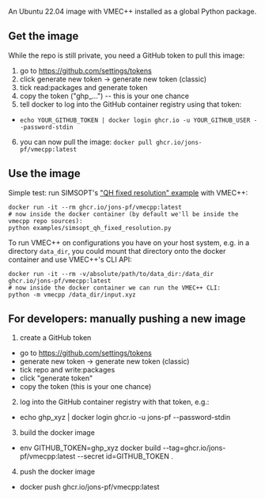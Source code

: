 An Ubuntu 22.04 image with VMEC++ installed as a global Python package.

## Get the image

While the repo is still private, you need a GitHub token to pull this image:

1. go to https://github.com/settings/tokens
2. click generate new token -> generate new token (classic)
3. tick read:packages and generate token
4. copy the token ("ghp_...") -- this is your one chance
5. tell docker to log into the GitHub container registry using that token:
  - `echo YOUR_GITHUB_TOKEN | docker login ghcr.io -u YOUR_GITHUB_USER --password-stdin`
6. you can now pull the image: `docker pull ghcr.io/jons-pf/vmecpp:latest`

## Use the image

Simple test: run SIMSOPT's ["QH fixed resolution" example](https://github.com/jons-pf/vmecpp/blob/main/examples/simsopt_qh_fixed_resolution.py) with VMEC++:

```shell
docker run -it --rm ghcr.io/jons-pf/vmecpp:latest
# now inside the docker container (by default we'll be inside the vmecpp repo sources):
python examples/simsopt_qh_fixed_resolution.py
```

To run VMEC++ on configurations you have on your host system, e.g. in a directory `data_dir`,
you could mount that directory onto the docker container and use VMEC++'s CLI API:

```shell
docker run -it --rm -v/absolute/path/to/data_dir:/data_dir ghcr.io/jons-pf/vmecpp:latest
# now inside the docker container we can run the VMEC++ CLI:
python -m vmecpp /data_dir/input.xyz
```


## For developers: manually pushing a new image

1. create a GitHub token
  - go to https://github.com/settings/tokens
  - generate new token -> generate new token (classic)
  - tick repo and write:packages
  - click "generate token"
  - copy the token (this is your one chance)
2. log into the GitHub container registry with that token, e.g.:
  - echo ghp_xyz | docker login ghcr.io -u jons-pf --password-stdin
3. build the docker image
  - env GITHUB_TOKEN=ghp_xyz docker build --tag=ghcr.io/jons-pf/vmecpp:latest --secret id=GITHUB_TOKEN .
4. push the docker image
  - docker push ghcr.io/jons-pf/vmecpp:latest
